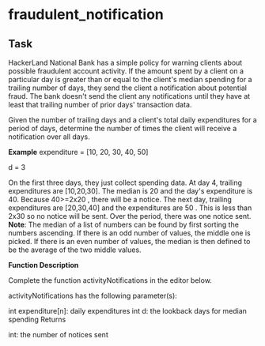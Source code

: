# fraudulent_notification
## Task
HackerLand National Bank has a simple policy for warning clients about possible fraudulent account activity. If the amount spent by a client on a particular day is greater than or equal to  the client's median spending for a trailing number of days, they send the client a notification about potential fraud. The bank doesn't send the client any notifications until they have at least that trailing number of prior days' transaction data.

Given the number of trailing days  and a client's total daily expenditures for a period of  days, determine the number of times the client will receive a notification over all  days.

**Example**
expenditure = [10, 20, 30, 40, 50]

d = 3 

On the first three days, they just collect spending data. At day 4, trailing expenditures are [10,20,30]. The median is 20 and the day's expenditure is 40. Because 40>=2x20 , there will be a notice. The next day, trailing expenditures are [20,30,40] and the expenditures are 50 . This is less than 2x30 so no notice will be sent. Over the period, there was one notice sent.
**Note**: The median of a list of numbers can be found by first sorting the numbers ascending. If there is an odd number of values, the middle one is picked. If there is an even number of values, the median is then defined to be the average of the two middle values.

**Function Description**

Complete the function activityNotifications in the editor below.

activityNotifications has the following parameter(s):

int expenditure[n]: daily expenditures
int d: the lookback days for median spending
Returns

int: the number of notices sent

